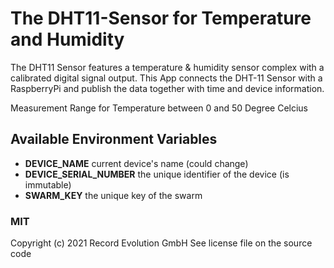 # The DHT11-Sensor for Temperature and Humidity
The DHT11 Sensor features a temperature & humidity sensor complex with a calibrated digital signal output. This App connects the DHT-11 Sensor with a RaspberryPi and publish the data together with time and device information.

Measurement Range for Temperature between 0 and 50 Degree Celcius


## Available Environment Variables
* **DEVICE_NAME**            current device's name (could change)
* **DEVICE_SERIAL_NUMBER**   the unique identifier of the device (is immutable)
* **SWARM_KEY**              the unique key of the swarm

### MIT
Copyright (c) 2021 Record Evolution GmbH
See license file on the source code
